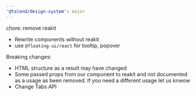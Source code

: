 ```yaml
---
'@talend/design-system': major
---
```


chore: remove reakit

* Rewrite components without reakit
* use `@floating-ui/react` for tooltip, popover

Breaking changes:
* HTML structure as a result may have changed
* Some passed props from our component to reakit and not documented as a usage as been removed. If you need a different usage let us knwow
* Change Tabs API
